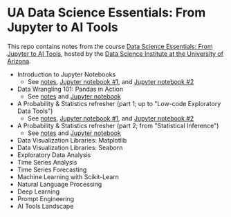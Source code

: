 # UA Data Science Essentials: From Jupyter to AI Tools

This repo contains notes from the course [Data Science Essentials: From Jupyter to AI Tools](https://github.com/ua-datalab/Workshops/wiki), hosted by the [Data Science Institute at the University of Arizona](https://datascience.arizona.edu/).

- Introduction to Jupyter Notebooks
  - See [notes](https://github.com/ua-datalab/Workshops/wiki/Introduction-to-Python-for-Data-Science), [Jupyter notebook #1](https://github.com/simonera/ua_python_intro/blob/main/01_1_intro_to_jupyter_notebooks.ipynb), and [Jupyter notebook #2](https://github.com/simonera/ua_python_intro/blob/main/01_2_Intro_to_Python.ipynb)
- Data Wrangling 101: Pandas in Action
  - See [notes](https://github.com/ua-datalab/Workshops/wiki/Data-Wrangling-101:-Pandas-in-Action) and [Jupyter notebook](https://github.com/simonera/ua_python_intro/blob/main/02_1_Data_Wrangling_101_Pandas_in_Action.ipynb)
- A Probability & Statistics refresher (part 1; up to "Low-code Exploratory Data Tools")
  - See [notes](https://github.com/ua-datalab/Workshops/wiki/Statistical-Inference), [Jupyter notebook #1](https://github.com/simonera/ua_python_intro/blob/main/03_1_ExploratoryDataAnalysisExample.ipynb), and [Jupyter notebook #2](https://github.com/simonera/ua_python_intro/blob/main/03_2_IntroLowCodeEDA.ipynb)
- A Probability & Statistics refresher (part 2; from "Statistical Inference")
  - See [notes](https://github.com/ua-datalab/Workshops/wiki/Statistical-Inference) and [Jupyter notebook](https://github.com/simonera/ua_python_intro/blob/main/04_1_Statistical_Inference.ipynb)
- Data Visualization Libraries: Matplotlib
- Data Visualization Libraries: Seaborn
- Exploratory Data Analysis
- Time Series Analysis
- Time Series Forecasting
- Machine Learning with Scikit-Learn
- Natural Language Processing
- Deep Learning
- Prompt Engineering
- AI Tools Landscape
